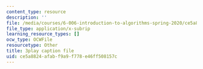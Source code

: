 ```yaml
---
content_type: resource
description: ''
file: /media/courses/6-006-introduction-to-algorithms-spring-2020/ce5a8824afabf9a9f778e46ff508157c_kshe8d8rxHo.srt
file_type: application/x-subrip
learning_resource_types: []
ocw_type: OCWFile
resourcetype: Other
title: 3play caption file
uid: ce5a8824-afab-f9a9-f778-e46ff508157c
---
```

